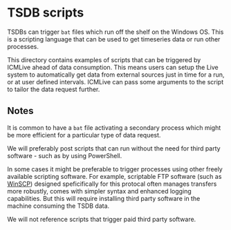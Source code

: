 # TSDB scripts
TSDBs can trigger `bat` files which run off the shelf on the Windows OS. This is a scripting language that can be used to get timeseries data or run other processes. 

This directory contains examples of scripts that can be triggered by ICMLive ahead of data consumption. This means users can setup the Live system to automatically get data from external sources just in time for a run, or at user defined intervals. ICMLive can pass some arguments to the script to tailor the data request further.

## Notes
It is common to have a `bat` file activating a secondary process which might be more efficient for a particular type of data request.

We will preferably post scripts that can run without the need for third party software - such as by using PowerShell. 

In some cases it might be preferable to trigger processes using other freely available scripting software. For example, scriptable FTP software (such as [WinSCP](https://winscp.net/eng/index.php)) designed speficifically for this protocal often manages transfers more robustly, comes with simpler syntax and enhanced logging capabilities. But this will require installing third party software in the machine consuming the TSDB data.

We will not reference scripts that trigger paid third party software.
